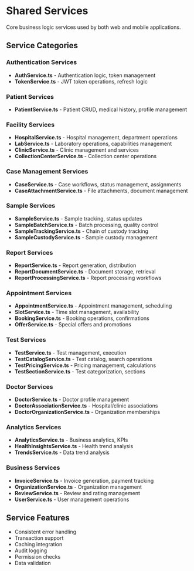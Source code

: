 # Shared Services

Core business logic services used by both web and mobile applications.

## Service Categories

### Authentication Services
- **AuthService.ts** - Authentication logic, token management
- **TokenService.ts** - JWT token operations, refresh logic

### Patient Services  
- **PatientService.ts** - Patient CRUD, medical history, profile management

### Facility Services
- **HospitalService.ts** - Hospital management, department operations
- **LabService.ts** - Laboratory operations, capabilities management
- **ClinicService.ts** - Clinic management and services
- **CollectionCenterService.ts** - Collection center operations

### Case Management Services
- **CaseService.ts** - Case workflows, status management, assignments
- **CaseAttachmentService.ts** - File attachments, document management

### Sample Services
- **SampleService.ts** - Sample tracking, status updates
- **SampleBatchService.ts** - Batch processing, quality control
- **SampleTrackingService.ts** - Chain of custody tracking
- **SampleCustodyService.ts** - Sample custody management

### Report Services
- **ReportService.ts** - Report generation, distribution
- **ReportDocumentService.ts** - Document storage, retrieval
- **ReportProcessingService.ts** - Report processing workflows

### Appointment Services
- **AppointmentService.ts** - Appointment management, scheduling
- **SlotService.ts** - Time slot management, availability
- **BookingService.ts** - Booking operations, confirmations
- **OfferService.ts** - Special offers and promotions

### Test Services
- **TestService.ts** - Test management, execution
- **TestCatalogService.ts** - Test catalog, search operations
- **TestPricingService.ts** - Pricing management, calculations
- **TestSectionService.ts** - Test categorization, sections

### Doctor Services
- **DoctorService.ts** - Doctor profile management
- **DoctorAssociationService.ts** - Hospital/clinic associations
- **DoctorOrganizationService.ts** - Organization memberships

### Analytics Services
- **AnalyticsService.ts** - Business analytics, KPIs
- **HealthInsightsService.ts** - Health trend analysis
- **TrendsService.ts** - Data trend analysis

### Business Services
- **InvoiceService.ts** - Invoice generation, payment tracking
- **OrganizationService.ts** - Organization management
- **ReviewService.ts** - Review and rating management
- **UserService.ts** - User management operations

## Service Features
- Consistent error handling
- Transaction support
- Caching integration
- Audit logging
- Permission checks
- Data validation